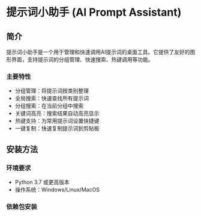 # 提示词小助手 (AI Prompt Assistant)

## 简介
提示词小助手是一个用于管理和快速调用AI提示词的桌面工具。它提供了友好的图形界面，支持提示词的分组管理、快速搜索、热键调用等功能。

### 主要特性
- 分组管理：将提示词按类别整理
- 全局搜索：快速查找所有提示词
- 分组搜索：在当前分组中搜索
- 关键词高亮：搜索结果自动高亮显示
- 热键支持：为常用提示词设置快捷键
- 一键复制：快速复制提示词到剪贴板

## 安装方法

### 环境要求
- Python 3.7 或更高版本
- 操作系统：Windows/Linux/MacOS

### 依赖包安装